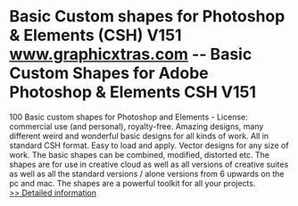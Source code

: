 # Basic Custom shapes for Photoshop & Elements (CSH) V151<br />www.graphicxtras.com -- Basic Custom Shapes for Adobe Photoshop & Elements CSH V151

100 Basic custom shapes for Photoshop and Elements - License: commercial use (and personal), royalty-free. Amazing designs, many different weird and wonderful basic designs for all kinds of work. All in standard CSH format. Easy to load and apply. Vector designs for any size of work. The basic shapes can be combined, modified, distorted etc. The shapes are for use in creative cloud as well as all versions of creative suites as well as all the standard versions / alone versions from 6 upwards on the pc and mac. The shapes are a powerful toolkit for all your projects.<br />[>> Detailed information](https://secure.shareit.com/shareit/product.html?productid=300468606&affiliateid=200057808)